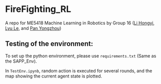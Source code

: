 # FireFighting_RL
A repo for ME5418 Machine Learning in Robotics by Group 16 ([Li Hongyi](https://github.com/LuyiLi), [Lyu Le](https://github.com/rulerlock), and [Pan Yongzhou](https://github.com/YongzhouPan))
## Testing of the environment:
To set up the python environment, please use `requirements.txt` (Same as the SAPP_Env).

In `TestEnv.ipynb`, random action is executed for several rounds, and the map showing the current agent state is plotted.
